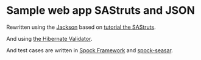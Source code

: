# Sample web app SAStruts and JSON

Rewritten using the [Jackson](https://github.com/FasterXML/jackson) based on [tutorial the SAStruts](http://sastruts.seasar.org/tutorial.html#add).

And using [the Hibernate Validator](http://www.hibernate.org/subprojects/validator.html).

And test cases are written in [Spock Framework](http://spockframework.org/) and [spock-seasar](https://bitbucket.org/shiena/spock-seasar).

